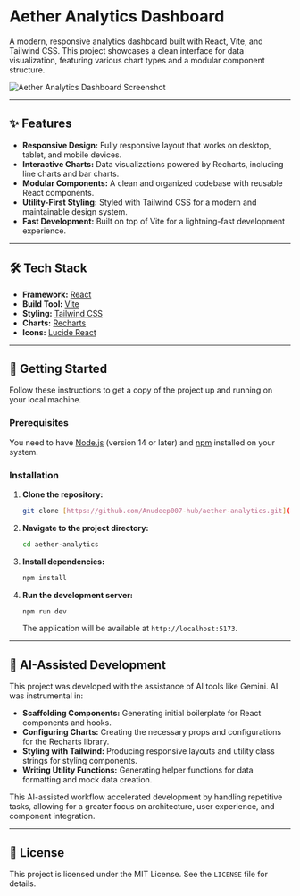 # Aether Analytics Dashboard

A modern, responsive analytics dashboard built with React, Vite, and Tailwind CSS. This project showcases a clean interface for data visualization, featuring various chart types and a modular component structure.

![Aether Analytics Dashboard Screenshot](https://placehold.co/800x450/1a202c/ffffff?text=Aether+Analytics+UI)

---

## ✨ Features

-   **Responsive Design:** Fully responsive layout that works on desktop, tablet, and mobile devices.
-   **Interactive Charts:** Data visualizations powered by Recharts, including line charts and bar charts.
-   **Modular Components:** A clean and organized codebase with reusable React components.
-   **Utility-First Styling:** Styled with Tailwind CSS for a modern and maintainable design system.
-   **Fast Development:** Built on top of Vite for a lightning-fast development experience.

---

## 🛠️ Tech Stack

-   **Framework:** [React](https://reactjs.org/)
-   **Build Tool:** [Vite](https://vitejs.dev/)
-   **Styling:** [Tailwind CSS](https://tailwindcss.com/)
-   **Charts:** [Recharts](https://recharts.org/)
-   **Icons:** [Lucide React](https://lucide.dev/guide/packages/lucide-react)

---

## 🚀 Getting Started

Follow these instructions to get a copy of the project up and running on your local machine.

### Prerequisites

You need to have [Node.js](https://nodejs.org/) (version 14 or later) and [npm](https://www.npmjs.com/) installed on your system.

### Installation

1.  **Clone the repository:**
    ```sh
    git clone [https://github.com/Anudeep007-hub/aether-analytics.git](https://github.com/Anudeep007-hub/aether-analytics.git)
    ```
2.  **Navigate to the project directory:**
    ```sh
    cd aether-analytics
    ```
3.  **Install dependencies:**
    ```sh
    npm install
    ```
4.  **Run the development server:**
    ```sh
    npm run dev
    ```
    The application will be available at `http://localhost:5173`.

---

## 🤖 AI-Assisted Development

This project was developed with the assistance of AI tools like Gemini. AI was instrumental in:
-   **Scaffolding Components:** Generating initial boilerplate for React components and hooks.
-   **Configuring Charts:** Creating the necessary props and configurations for the Recharts library.
-   **Styling with Tailwind:** Producing responsive layouts and utility class strings for styling components.
-   **Writing Utility Functions:** Generating helper functions for data formatting and mock data creation.

This AI-assisted workflow accelerated development by handling repetitive tasks, allowing for a greater focus on architecture, user experience, and component integration.

---

## 📄 License

This project is licensed under the MIT License. See the `LICENSE` file for details.